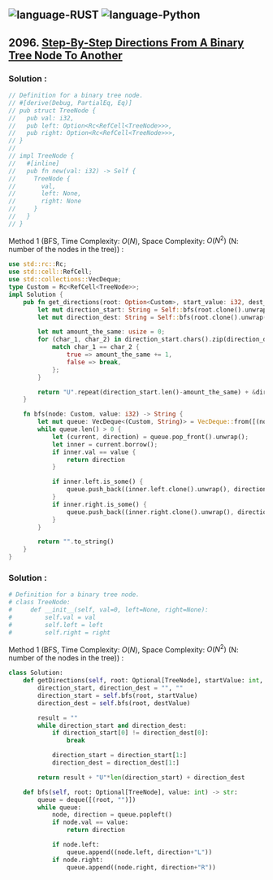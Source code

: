 ![language-RUST](https://img.shields.io/badge/RUST-8d4004?style=for-the-badge&logo=RUST)
![language-Python](https://img.shields.io/badge/Python-ffd43b?style=for-the-badge&logo=PYTHON)
---

## 2096. [Step-By-Step Directions From A Binary Tree Node To Another](https://leetcode.com/problems/step-by-step-directions-from-a-binary-tree-node-to-another)

### Solution :

```rust
// Definition for a binary tree node.
// #[derive(Debug, PartialEq, Eq)]
// pub struct TreeNode {
//   pub val: i32,
//   pub left: Option<Rc<RefCell<TreeNode>>>,
//   pub right: Option<Rc<RefCell<TreeNode>>>,
// }
//
// impl TreeNode {
//   #[inline]
//   pub fn new(val: i32) -> Self {
//     TreeNode {
//       val,
//       left: None,
//       right: None
//     }
//   }
// }
```

Method 1 (BFS, Time Complexity: $O(N)$, Space Complexity: $O(N^2)$ (N: number of the nodes in the tree)) :
```rust
use std::rc::Rc;
use std::cell::RefCell;
use std::collections::VecDeque;
type Custom = Rc<RefCell<TreeNode>>;
impl Solution {
    pub fn get_directions(root: Option<Custom>, start_value: i32, dest_value: i32) -> String {
        let mut direction_start: String = Self::bfs(root.clone().unwrap(), start_value);
        let mut direction_dest: String = Self::bfs(root.clone().unwrap(), dest_value);

        let mut amount_the_same: usize = 0;
        for (char_1, char_2) in direction_start.chars().zip(direction_dest.chars()) {
            match char_1 == char_2 {
                true => amount_the_same += 1,
                false => break,
            };
        }

        return "U".repeat(direction_start.len()-amount_the_same) + &direction_dest[amount_the_same..]
    }

    fn bfs(node: Custom, value: i32) -> String {
        let mut queue: VecDeque<(Custom, String)> = VecDeque::from([(node, "".to_string())]);
        while queue.len() > 0 {
            let (current, direction) = queue.pop_front().unwrap();
            let inner = current.borrow();
            if inner.val == value {
                return direction
            }

            if inner.left.is_some() {
                queue.push_back((inner.left.clone().unwrap(), direction.clone()+"L"));
            }
            if inner.right.is_some() {
                queue.push_back((inner.right.clone().unwrap(), direction.clone()+"R"));
            }
        }

        return "".to_string()
    }
}
```

### Solution :

```python
# Definition for a binary tree node.
# class TreeNode:
#     def __init__(self, val=0, left=None, right=None):
#         self.val = val
#         self.left = left
#         self.right = right
```

Method 1 (BFS, Time Complexity: $O(N)$, Space Complexity: $O(N^2)$ (N: number of the nodes in the tree)) :
```python
class Solution:
    def getDirections(self, root: Optional[TreeNode], startValue: int, destValue: int) -> str:
        direction_start, direction_dest = "", ""
        direction_start = self.bfs(root, startValue)
        direction_dest = self.bfs(root, destValue)

        result = ""
        while direction_start and direction_dest:
            if direction_start[0] != direction_dest[0]:
                break

            direction_start = direction_start[1:]
            direction_dest = direction_dest[1:]

        return result + "U"*len(direction_start) + direction_dest

    def bfs(self, root: Optional[TreeNode], value: int) -> str:
        queue = deque([(root, "")])
        while queue:
            node, direction = queue.popleft()
            if node.val == value:
                return direction

            if node.left:
                queue.append((node.left, direction+"L"))
            if node.right:
                queue.append((node.right, direction+"R"))
```
